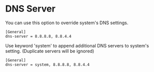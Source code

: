 # DNS Server

You can use this option to override system's DNS settings.

```
[General]
dns-server = 8.8.8.8, 8.8.4.4
```

Use keyword 'system' to append additional DNS servers to system's setting. (Duplicate servers will be ignored)

```
[General]
dns-server = system, 8.8.8.8, 8.8.4.4
```

### 


